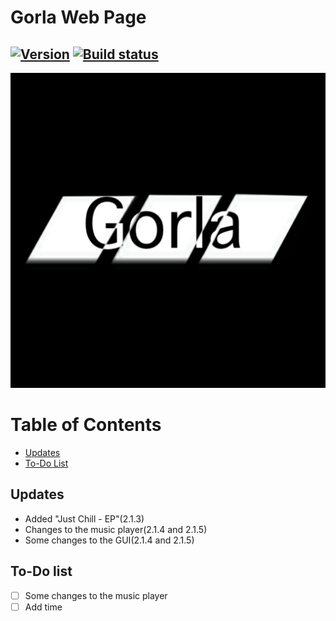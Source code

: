 # Gorla Web Page
## [![Version](https://img.shields.io/badge/version-2.1.7-blue)](https://lipe993.github.io/Gorla_WebPage/) [![Build status](https://ci.appveyor.com/api/projects/status/w030o09thupfi2cc?svg=true)](https://ci.appveyor.com/project/lipe993/gorla-webpage)
[![My logo](./css/gorla.png)](https://lipe993.github.com/Gorla_WebPage)
# Table of Contents
 - [Updates](#updates)
 - [To-Do List](#to-do-list)

## Updates
- Added "Just Chill - EP"(2.1.3)
- Changes to the music player(2.1.4 and 2.1.5)
- Some changes to the GUI(2.1.4 and 2.1.5)

## To-Do list
- [ ] Some changes to the music player
 - [ ] Add time
